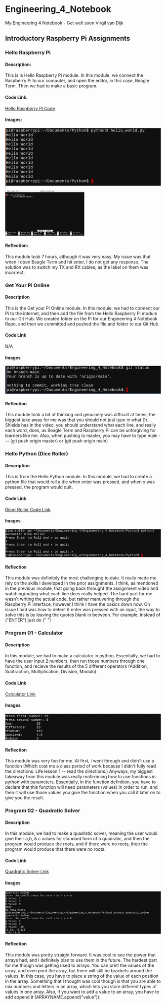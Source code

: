 # Engineering_4_Notebook
My Engineering 4 Notebook - Get well soon Virgil van Dijk



## Introductory Raspberry Pi Assignments






### Hello Raspberry Pi

#### Description:

This is is Hello Raspberry Pi module. In this module, we connect the Raspberry Pi to our computer, and open the editor, in this case, Beagle Term. Then we had to make a basic program.

#### Code Link:

[Hello Raspberry Pi Code](https://github.com/glenert41/Engineering_4_Notebook/blob/main/Python/hello_world.py)

#### Images:

<img src="Images/Screenshot%202020-10-14%20at%201.08.21%20PM%20(2).png" width="256*1.5">
                                                                               
<img src="Images/Screenshot%202020-10-14%20at%2012.56.37%20PM%20(2).png" width="256">


#### Reflection:

This module took 7 hours, although it was very easy. My issue was that when I open Beagle Term and hit enter, I do not get any response. The solution was to switch my TX and RX cables, as the label on them was incorrect.









### Get Your Pi Online

#### Description
This is the Get your Pi Online module. In this module, we had to connect our Pi to the internet, and then add the file from the Hello Raspberry Pi module to our Git Hub. We created folder on the Pi for our Engineering 4 Notebook Repo, and then we committed and pushed the file and folder to our Git Hub.

#### Code Link

N/A

#### Images

<img src="Images/Screenshot%202020-10-21%20at%201.15.39%20PM.png" width="256*2">
                                     
                             
#### Reflection
                      
This module took a bit of thinking and genuinely was difficult at times; the biggest take away for me was that you should not just type in what Dr. Shields has in the video, you should understand what each line, and really each word, does, as Beagle Term and Raspberry Pi can be unforgiving for learners like me. Also, when pushing to master, you may have to type main --- (git push origin master) or (git push origin main)

                                     
                                     
                                     
                                     
                                     
                                     
### Hello Python (Dice Roller)

#### Description
This is from the Hello Python module. In this module, we had to create a python file that would roll a die when enter was pressed, and when x was pressed, the program would quit.

#### Code Link

[Dicer Roller Code Link](https://github.com/glenert41/Engineering_4_Notebook/blob/main/Python/dice_roller.py)

#### Images

<img src="Images/Screenshot%202020-10-29%20at%202.37.34%20PM.png" width="256*2">

#### Reflection

This module was definitely the most challenging to date. It really made me rely on the skills I developed in the prior assignments. I think, as mentioned in the previous module, that going back throught the assignment video and watching/noting what each line does really helped. The hard part for me wasn't writing the actual code, but rather manuvering through the Raspberry Pi interface; however I think I have the basics down now. On issue I had was how to detect if enter was pressed with an input, the way to solve this is by leaving the quotes blank in between. For example, instead of ("ENTER") just do (" ")





### Program 01 - Calculator

#### Description

In this module, we had to make a calculator in python. Essentially, we had to have the user input 2 numbers, then run those numbers through one function, and recieve the results of the 5 different operators (Addition, Subtraction, Multiplication, Division, Modulo)

#### Code Link

[Calculator Link](https://github.com/glenert41/Engineering_4_Notebook/blob/main/Python/calculator.py)

#### Images

<img src="Images/Screenshot%202020-11-09%20at%2012.56.04%20PM.png" width="256*2">

#### Reflection

This module was very fun for me. At first, I went through and didn't use a function (Which cost me a class period of work because I didn't fully read the directions. Life lesson 1 -- read the directions.) Anyways, my biggest takeaway from this module was really reafirriming how to use functions in python with parameters. Essentially, in the function definition, you have to declare that this function will need parameters (values) in order to run, and then it will use those values you give the function when you call it later on to give you the result.




### Program 02 - Quadratic Solver

#### Description

In this module, we had to make a quadratic solver, meaning the user would give their a,b, & c values for standard form of a quadratic, and then the program would produce the roots, and if there were no roots, then the program would produce that there were no roots.

#### Code Link

[Quadratic Solver Link](https://github.com/glenert41/Engineering_4_Notebook/blob/main/Python/quadratic_solver)

#### Images

<img src="Images/Screenshot%202020-11-13%20at%205.27.03%20PM.png" width="256*2">

#### Reflection

This module was pretty straight forward. It was cool to see the power that arrays had, and I definitely plan to use them in the future. The hardest part for me though was getting used to arrays. You can print the values of the array, and even print the array, but there will still be brackets around the values. In this case, you have to place a string of the value of each position in the array. Something that I thought was cool though is that you are able to mix numbers and letters in an array, which lets you store different types of values in one array. Also, if you want to add a value to an array, you have to add append it (ARRAYNAME.append("value")).







